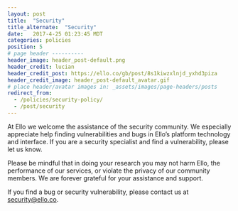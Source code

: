 ```yaml
---
layout: post
title:  "Security"
title_alternate:  "Security"
date:   2017-4-25 01:23:45 MDT
categories: policies
position: 5
# page header ----------
header_image: header_post-default.png
header_credit: lucian
header_credit_post: https://ello.co/gb/post/8s1kiwzxlnjd_yxhd3piza
header_credit_image: header_post-default_avatar.gif
# place header/avatar images in: _assets/images/page-headers/posts
redirect_from:
  - /policies/security-policy/
  - /post/security
---
```

At Ello we welcome the assistance of the security community. We especially appreciate help finding vulnerabilities and bugs in Ello’s platform technology and interface. If you are a security specialist and find a vulnerability, please let us know.

Please be mindful that in doing your research you may not  harm Ello, the performance of our services, or violate the privacy of our community members. We are forever grateful for your assistance and support.

If you find a bug or security vulnerability, please contact us at security@ello.co.
